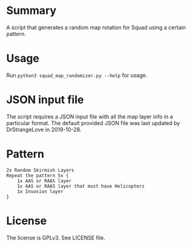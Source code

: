 # Summary
A script that generates a random map rotation for Squad using a certain pattern.

# Usage
Run `python3 squad_map_randomizer.py --help` for usage.

# JSON input file
The script requires a JSON input file with all the map layer info in a particular format. The default provided JSON file
was last updated by DrStrangeLove in 2019-10-28.

# Pattern
    2x Random Skirmish Layers
    Repeat the pattern 5x {
        1x AAS or RAAS layer
        1x AAS or RAAS layer that must have Helicopters
        1x Invasion layer
    }

# License
The license is GPLv3. See LICENSE file.
